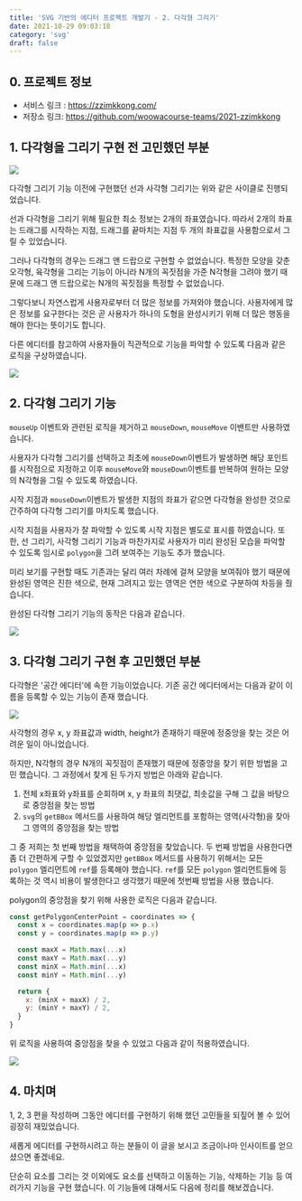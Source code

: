 ```yaml
---
title: 'SVG 기반의 에디터 프로젝트 개발기 - 2. 다각형 그리기'
date: 2021-10-29 09:03:18
category: 'svg'
draft: false
---
```


## 0. 프로젝트 정보

- 서비스 링크 : https://zzimkkong.com/
- 저장소 링크: https://github.com/woowacourse-teams/2021-zzimkkong

## 1. 다각형을 그리기 구현 전 고민했던 부분

![](./images/editor-2/draw-event.jpeg)

다각형 그리기 기능 이전에 구현했던 선과 사각형 그리기는 위와 같은 사이클로 진행되었습니다.

선과 다각형을 그리기 위해 필요한 최소 정보는 2개의 좌표였습니다. 따라서 2개의 좌표는 드래그를 시작하는 지점, 드래그를 끝마치는 지점 두 개의 좌표값을 사용함으로서 그릴 수 있었습니다.

그러나 다각형의 경우는 드래그 앤 드랍으로 구현할 수 없었습니다. 특정한 모양을 갖춘 오각형, 육각형을 그리는 기능이 아니라 N개의 꼭짓점을 가준 N각형을 그려야 했기 때문에 드래그 앤 드랍으로는 N개의 꼭짓점을 특정할 수 없었습니다.

그렇다보니 자연스럽게 사용자로부터 더 많은 정보를 가져와야 했습니다. 사용자에게 많은 정보를 요구한다는 것은 곧 사용자가 하나의 도형을 완성시키기 위해 더 많은 행동을 해야 한다는 뜻이기도 합니다.

다른 에디터를 참고하여 사용자들이 직관적으로 기능을 파악할 수 있도록 다음과 같은 로직을 구상하였습니다.

![](./images/editor-3/polygon-logic.jpg)

## 2. 다각형 그리기 기능

`mouseUp` 이벤트와 관련된 로직을 제거하고 `mouseDown`, `mouseMove` 이밴트만 사용하였습니다.

사용자가 다각형 그리기를 선택하고 최초에 `mouseDown`이벤트가 발생하면 해당 포인트를 시작점으로 지정하고 이후 `mouseMove`와 `mouseDown`이벤트를 반복하여 원하는 모양의 N각형을 그릴 수 있도록 하였습니다.

시작 지점과 `mouseDown`이벤트가 발생한 지점의 좌표가 같으면 다각형을 완성한 것으로 간주하여 다각형 그리기를 마치도록 했습니다.

시작 지점을 사용자가 잘 파악할 수 있도록 시작 지점은 별도로 표시를 하였습니다. 또한, 선 그리기, 사각형 그리기 기능과 마찬가지로 사용자가 미리 완성된 모습을 파악할 수 있도록 임시로 `polygon`을 그려 보여주는 기능도 추가 했습니다.

미리 보기를 구현할 때도 기존과는 달리 여러 차례에 걸쳐 모양을 보여줘야 했기 때문에 완성된 영역은 진한 색으로, 현재 그려지고 있는 영역은 연한 색으로 구분하여 차등을 줬습니다.

완성된 다각형 그리기 기능의 동작은 다음과 같습니다.

![](./images/editor-3/polygon-draw.gif)

## 3. 다각형 그리기 구현 후 고민했던 부분

다각형은 '공간 에디터'에 속한 기능이었습니다. 기존 공간 에디터에서는 다음과 같이 이름을 등록할 수 있는 기능이 존재 했습니다.

![](./images/editor-3/rect-name.png)

사각형의 경우 x, y 좌표값과 width, height가 존재하기 때문에 정중앙을 찾는 것은 어려운 일이 아니었습니다.

하지만, N각형의 경우 N개의 꼭짓점이 존재했기 때문에 정중앙을 찾기 위한 방법을 고민 했습니다. 그 과정에서 찾게 된 두가지 방법은 아래와 같습니다.

1. 전체 x좌표와 y좌표를 순회하며 x, y 좌표의 최댓값, 최솟값을 구해 그 값을 바탕으로 중앙점을 찾는 방법
2. `svg`의 `getBBox` 메서드를 사용하여 해당 엘리먼트를 포함하는 영역(사각형)을 찾아 그 영역의 중앙점을 찾는 방법

그 중 저희는 첫 번째 방법을 채택하여 중앙점을 찾았습니다. 두 번째 방법을 사용한다면 좀 더 간편하게 구할 수 있었겠지만 `getBBox` 메서드를 사용하기 위해서는 모든 `polygon` 엘리먼트에 `ref`를 등록해야 했습니다. `ref`를 모든 `polygon` 엘리먼트들에 등록하는 것 역시 비용이 발생한다고 생각했기 때문에 첫번째 방법을 사용 했습니다.

polygon의 중앙점을 찾기 위해 사용한 로직은 다음과 같습니다.

```js
const getPolygonCenterPoint = coordinates => {
  const x = coordinates.map(p => p.x)
  const y = coordinates.map(p => p.y)

  const maxX = Math.max(...x)
  const maxY = Math.max(...y)
  const minX = Math.min(...x)
  const minY = Math.min(...y)

  return {
    x: (minX + maxX) / 2,
    y: (minY + maxY) / 2,
  }
}
```

위 로직을 사용하여 중앙점을 찾을 수 있었고 다음과 같이 적용하였습니다.

![](./images/editor-3/polygon-name.png)

## 4. 마치며

1, 2, 3 편을 작성하며 그동안 에디터를 구현하기 위해 했던 고민들을 되짚어 볼 수 있어 굉장히 재밌었습니다.

새롭게 에디터를 구현하시려고 하는 분들이 이 글을 보시고 조금이나마 인사이트를 얻으셨으면 좋겠네요.

단순히 요소를 그리는 것 이외에도 요소를 선택하고 이동하는 기능, 삭제하는 기능 등 여러가지 기능을 구현 했습니다. 이 기능들에 대해서도 다음에 정리를 해보겠습니다.

